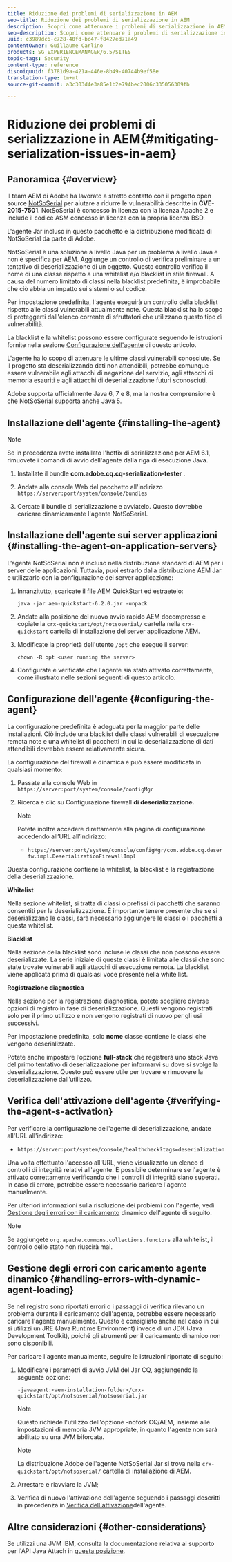 ```yaml
---
title: Riduzione dei problemi di serializzazione in AEM
seo-title: Riduzione dei problemi di serializzazione in AEM
description: Scopri come attenuare i problemi di serializzazione in AEM.
seo-description: Scopri come attenuare i problemi di serializzazione in AEM.
uuid: c3989dc6-c728-40fd-bc47-f8427ed71a49
contentOwner: Guillaume Carlino
products: SG_EXPERIENCEMANAGER/6.5/SITES
topic-tags: Security
content-type: reference
discoiquuid: f3781d9a-421a-446e-8b49-40744b9ef58e
translation-type: tm+mt
source-git-commit: a3c303d4e3a85e1b2e794bec2006c335056309fb

---
```



# Riduzione dei problemi di serializzazione in AEM{#mitigating-serialization-issues-in-aem}

## Panoramica {#overview}

Il team AEM di Adobe ha lavorato a stretto contatto con il progetto open source [NotSoSerial](https://github.com/kantega/notsoserial) per aiutare a ridurre le vulnerabilità descritte in **CVE-2015-7501**. NotSoSerial è concesso in licenza con la licenza [](https://www.apache.org/licenses/LICENSE-2.0) Apache 2 e include il codice ASM concesso in licenza con la propria licenza [](https://asm.ow2.org/license.html)BSD.

L&#39;agente Jar incluso in questo pacchetto è la distribuzione modificata di NotSoSerial da parte di Adobe.

NotSoSerial è una soluzione a livello Java per un problema a livello Java e non è specifica per AEM. Aggiunge un controllo di verifica preliminare a un tentativo di deserializzazione di un oggetto. Questo controllo verifica il nome di una classe rispetto a una whitelist e/o blacklist in stile firewall. A causa del numero limitato di classi nella blacklist predefinita, è improbabile che ciò abbia un impatto sui sistemi o sul codice.

Per impostazione predefinita, l&#39;agente eseguirà un controllo della blacklist rispetto alle classi vulnerabili attualmente note. Questa blacklist ha lo scopo di proteggerti dall&#39;elenco corrente di sfruttatori che utilizzano questo tipo di vulnerabilità.

La blacklist e la whitelist possono essere configurate seguendo le istruzioni fornite nella sezione [Configurazione dell&#39;agente](/help/sites-administering/mitigating-serialization-issues.md#configuring-the-agent) di questo articolo.

L&#39;agente ha lo scopo di attenuare le ultime classi vulnerabili conosciute. Se il progetto sta deserializzando dati non attendibili, potrebbe comunque essere vulnerabile agli attacchi di negazione del servizio, agli attacchi di memoria esauriti e agli attacchi di deserializzazione futuri sconosciuti.

Adobe supporta ufficialmente Java 6, 7 e 8, ma la nostra comprensione è che NotSoSerial supporta anche Java 5.

## Installazione dell&#39;agente {#installing-the-agent}

>[!NOTE]
>
>Se in precedenza avete installato l&#39;hotfix di serializzazione per AEM 6.1, rimuovete i comandi di avvio dell&#39;agente dalla riga di esecuzione Java.

1. Installate il bundle **com.adobe.cq.cq-serialization-tester** .

1. Andate alla console Web del pacchetto all&#39;indirizzo `https://server:port/system/console/bundles`
1. Cercate il bundle di serializzazione e avviatelo. Questo dovrebbe caricare dinamicamente l&#39;agente NotSoSerial.

## Installazione dell&#39;agente sui server applicazioni {#installing-the-agent-on-application-servers}

L’agente NotSoSerial non è incluso nella distribuzione standard di AEM per i server delle applicazioni. Tuttavia, puoi estrarlo dalla distribuzione AEM Jar e utilizzarlo con la configurazione del server applicazione:

1. Innanzitutto, scaricate il file AEM QuickStart ed estraetelo:

   ```shell
   java -jar aem-quickstart-6.2.0.jar -unpack
   ```

1. Andate alla posizione del nuovo avvio rapido AEM decompresso e copiate la `crx-quickstart/opt/notsoserial/` cartella nella `crx-quickstart` cartella di installazione del server applicazione AEM.

1. Modificate la proprietà dell&#39;utente `/opt` che esegue il server:

   ```shell
   chown -R opt <user running the server>
   ```

1. Configurate e verificate che l&#39;agente sia stato attivato correttamente, come illustrato nelle sezioni seguenti di questo articolo.

## Configurazione dell&#39;agente {#configuring-the-agent}

La configurazione predefinita è adeguata per la maggior parte delle installazioni. Ciò include una blacklist delle classi vulnerabili di esecuzione remota note e una whitelist di pacchetti in cui la deserializzazione di dati attendibili dovrebbe essere relativamente sicura.

La configurazione del firewall è dinamica e può essere modificata in qualsiasi momento:

1. Passate alla console Web in `https://server:port/system/console/configMgr`
1. Ricerca e clic su Configurazione firewall **di deserializzazione.**

   >[!NOTE]
   >
   >Potete inoltre accedere direttamente alla pagina di configurazione accedendo all’URL all’indirizzo:
   >
   >* `https://server:port/system/console/configMgr/com.adobe.cq.deserfw.impl.DeserializationFirewallImpl`


Questa configurazione contiene la whitelist, la blacklist e la registrazione della deserializzazione.

**Whitelist**

Nella sezione whitelist, si tratta di classi o prefissi di pacchetti che saranno consentiti per la deserializzazione. È importante tenere presente che se si deserializzano le classi, sarà necessario aggiungere le classi o i pacchetti a questa whitelist.

**Blacklist**

Nella sezione della blacklist sono incluse le classi che non possono essere deserializzate. La serie iniziale di queste classi è limitata alle classi che sono state trovate vulnerabili agli attacchi di esecuzione remota. La blacklist viene applicata prima di qualsiasi voce presente nella white list.

**Registrazione diagnostica**

Nella sezione per la registrazione diagnostica, potete scegliere diverse opzioni di registro in fase di deserializzazione. Questi vengono registrati solo per il primo utilizzo e non vengono registrati di nuovo per gli usi successivi.

Per impostazione predefinita, solo **nome** classe contiene le classi che vengono deserializzate.

Potete anche impostare l’opzione **full-stack** che registrerà uno stack Java del primo tentativo di deserializzazione per informarvi su dove si svolge la deserializzazione. Questo può essere utile per trovare e rimuovere la deserializzazione dall’utilizzo.

## Verifica dell&#39;attivazione dell&#39;agente {#verifying-the-agent-s-activation}

Per verificare la configurazione dell&#39;agente di deserializzazione, andate all&#39;URL all&#39;indirizzo:

* `https://server:port/system/console/healthcheck?tags=deserialization`

Una volta effettuato l&#39;accesso all&#39;URL, viene visualizzato un elenco di controlli di integrità relativi all&#39;agente. È possibile determinare se l&#39;agente è attivato correttamente verificando che i controlli di integrità siano superati. In caso di errore, potrebbe essere necessario caricare l&#39;agente manualmente.

Per ulteriori informazioni sulla risoluzione dei problemi con l&#39;agente, vedi [Gestione degli errori con il caricamento](#handling-errors-with-dynamic-agent-loading) dinamico dell&#39;agente di seguito.

>[!NOTE]
>
>Se aggiungete `org.apache.commons.collections.functors` alla whitelist, il controllo dello stato non riuscirà mai.

## Gestione degli errori con caricamento agente dinamico {#handling-errors-with-dynamic-agent-loading}

Se nel registro sono riportati errori o i passaggi di verifica rilevano un problema durante il caricamento dell&#39;agente, potrebbe essere necessario caricare l&#39;agente manualmente. Questo è consigliato anche nel caso in cui si utilizzi un JRE (Java Runtime Environment) invece di un JDK (Java Development Toolkit), poiché gli strumenti per il caricamento dinamico non sono disponibili.

Per caricare l&#39;agente manualmente, seguire le istruzioni riportate di seguito:

1. Modificare i parametri di avvio JVM del Jar CQ, aggiungendo la seguente opzione:

   ```shell
   -javaagent:<aem-installation-folder>/crx-quickstart/opt/notsoserial/notsoserial.jar
   ```

   >[!NOTE]
   >
   >Questo richiede l&#39;utilizzo dell&#39;opzione -nofork CQ/AEM, insieme alle impostazioni di memoria JVM appropriate, in quanto l&#39;agente non sarà abilitato su una JVM biforcata.

   >[!NOTE]
   >
   >La distribuzione Adobe dell&#39;agente NotSoSerial Jar si trova nella `crx-quickstart/opt/notsoserial/` cartella di installazione di AEM.

1. Arrestare e riavviare la JVM;

1. Verifica di nuovo l&#39;attivazione dell&#39;agente seguendo i passaggi descritti in precedenza in [Verifica dell&#39;attivazione](/help/sites-administering/mitigating-serialization-issues.md#verifying-the-agent-s-activation)dell&#39;agente.

## Altre considerazioni {#other-considerations}

Se utilizzi una JVM IBM, consulta la documentazione relativa al supporto per l&#39;API Java Attach in [questa posizione](https://www.ibm.com/support/knowledgecenter/SSSTCZ_2.0.0/com.ibm.rt.doc.20/user/attachapi.html).

